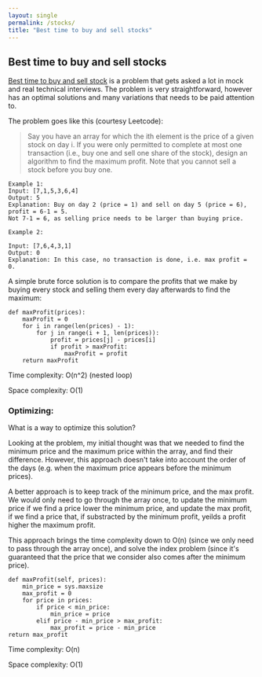 ```yaml
---
layout: single
permalink: /stocks/
title: "Best time to buy and sell stocks"
---
```


## Best time to buy and sell stocks

[Best time to buy and sell stock](https://leetcode.com/problems/best-time-to-buy-and-sell-stock/) is a problem that gets asked a lot in mock and real technical interviews. The problem is very straightforward, however has an optimal solutions and many variations that needs to be paid attention to.

The problem goes like this (courtesy Leetcode):

> Say you have an array for which the ith element is the price of a given stock on day i.
> If you were only permitted to complete at most one transaction (i.e., buy one and sell one share of the stock), design an algorithm to find the maximum profit.
> Note that you cannot sell a stock before you buy one.

```
Example 1:
Input: [7,1,5,3,6,4]
Output: 5
Explanation: Buy on day 2 (price = 1) and sell on day 5 (price = 6), profit = 6-1 = 5.
Not 7-1 = 6, as selling price needs to be larger than buying price.
```
```
Example 2:

Input: [7,6,4,3,1]
Output: 0
Explanation: In this case, no transaction is done, i.e. max profit = 0.
```

A simple brute force solution is to compare the profits that we make by buying every stock and selling them every day afterwards to find the maximum:

```
def maxProfit(prices):
    maxProfit = 0
    for i in range(len(prices) - 1):
        for j in range(i + 1, len(prices)):
            profit = prices[j] - prices[i]
            if profit > maxProfit:
                maxProfit = profit
    return maxProfit
```

Time complexity: O(n^2) (nested loop)

Space complexity: O(1) 

### Optimizing:

What is a way to optimize this solution?

Looking at the problem, my initial thought was that we needed to find the minimum price and the maximum price within the array, and find their difference. However, this approach doesn't take into account the order of the days (e.g. when the maximum price appears before the minimum prices). 

A better approach is to keep track of the minimum price, and the max profit. We would only need to go through the array once, to update the minimum price if we find a price lower the minimum price, and update the max profit, if we find a price that, if substracted by the minimum profit, yeilds a profit higher the maximum profit.

This approach brings the time complexity down to O(n) (since we only need to pass through the array once), and solve the index problem (since it's guaranteed that the price that we consider also comes after the minimum price).


```
def maxProfit(self, prices):
    min_price = sys.maxsize
    max_profit = 0
    for price in prices:
        if price < min_price:
            min_price = price
        elif price - min_price > max_profit:
            max_profit = price - min_price
return max_profit
```

Time complexity: O(n) 

Space complexity: O(1) 
